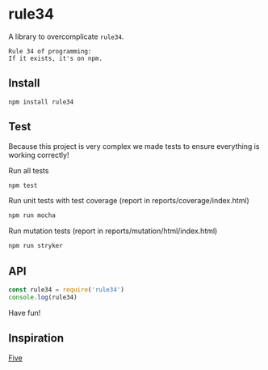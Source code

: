 # rule34

A library to overcomplicate `rule34`.

```
Rule 34 of programming:
If it exists, it's on npm.
```

## Install

`npm install rule34`

## Test
Because this project is very complex we made tests to ensure everything is working correctly!

Run all tests
```bash
npm test
```

Run unit tests with test coverage (report in reports/coverage/index.html)
```bash
npm run mocha
```

Run mutation tests (report in reports/mutation/html/index.html)
```bash
npm run stryker
```

## API

```Javascript
const rule34 = require('rule34')
console.log(rule34)
```

Have fun!

## Inspiration

[Five](https://npmjs.org/package/five)